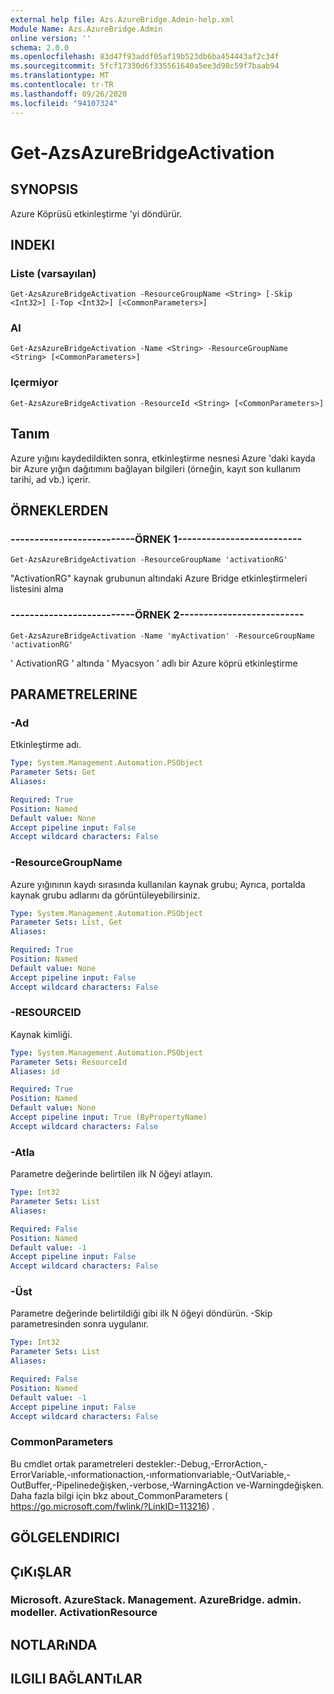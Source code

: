 ```yaml
---
external help file: Azs.AzureBridge.Admin-help.xml
Module Name: Azs.AzureBridge.Admin
online version: ''
schema: 2.0.0
ms.openlocfilehash: 83d47f93addf05af19b523db6ba454443af2c34f
ms.sourcegitcommit: 5fcf17330d6f335561640a5ee3d98c59f7baab94
ms.translationtype: MT
ms.contentlocale: tr-TR
ms.lasthandoff: 09/26/2020
ms.locfileid: "94107324"
---
```

# Get-AzsAzureBridgeActivation

## SYNOPSIS
Azure Köprüsü etkinleştirme 'yi döndürür.

## INDEKI

### Liste (varsayılan)
```
Get-AzsAzureBridgeActivation -ResourceGroupName <String> [-Skip <Int32>] [-Top <Int32>] [<CommonParameters>]
```

### Al
```
Get-AzsAzureBridgeActivation -Name <String> -ResourceGroupName <String> [<CommonParameters>]
```

### Içermiyor
```
Get-AzsAzureBridgeActivation -ResourceId <String> [<CommonParameters>]
```

## Tanım
Azure yığını kaydedildikten sonra, etkinleştirme nesnesi Azure 'daki kayda bir Azure yığın dağıtımını bağlayan bilgileri (örneğin, kayıt son kullanım tarihi, ad vb.) içerir.

## ÖRNEKLERDEN

### --------------------------ÖRNEK 1--------------------------
```
Get-AzsAzureBridgeActivation -ResourceGroupName 'activationRG'
```

"ActivationRG" kaynak grubunun altındaki Azure Bridge etkinleştirmeleri listesini alma

### --------------------------ÖRNEK 2--------------------------
```
Get-AzsAzureBridgeActivation -Name 'myActivation' -ResourceGroupName 'activationRG'
```

' ActivationRG ' altında ' Myacsyon ' adlı bir Azure köprü etkinleştirme

## PARAMETRELERINE

### -Ad
Etkinleştirme adı.

```yaml
Type: System.Management.Automation.PSObject
Parameter Sets: Get
Aliases: 

Required: True
Position: Named
Default value: None
Accept pipeline input: False
Accept wildcard characters: False
```

### -ResourceGroupName
Azure yığınının kaydı sırasında kullanılan kaynak grubu; Ayrıca, portalda kaynak grubu adlarını da görüntüleyebilirsiniz.

```yaml
Type: System.Management.Automation.PSObject
Parameter Sets: List, Get
Aliases: 

Required: True
Position: Named
Default value: None
Accept pipeline input: False
Accept wildcard characters: False
```

### -RESOURCEID
Kaynak kimliği.

```yaml
Type: System.Management.Automation.PSObject
Parameter Sets: ResourceId
Aliases: id

Required: True
Position: Named
Default value: None
Accept pipeline input: True (ByPropertyName)
Accept wildcard characters: False
```

### -Atla
Parametre değerinde belirtilen ilk N öğeyi atlayın.

```yaml
Type: Int32
Parameter Sets: List
Aliases: 

Required: False
Position: Named
Default value: -1
Accept pipeline input: False
Accept wildcard characters: False
```

### -Üst
Parametre değerinde belirtildiği gibi ilk N öğeyi döndürün.
-Skip parametresinden sonra uygulanır.

```yaml
Type: Int32
Parameter Sets: List
Aliases: 

Required: False
Position: Named
Default value: -1
Accept pipeline input: False
Accept wildcard characters: False
```

### CommonParameters
Bu cmdlet ortak parametreleri destekler:-Debug,-ErrorAction,-ErrorVariable,-ınformationaction,-ınformationvariable,-OutVariable,-OutBuffer,-Pipelinedeğişken,-verbose,-WarningAction ve-Warningdeğişken. Daha fazla bilgi için bkz about_CommonParameters ( https://go.microsoft.com/fwlink/?LinkID=113216) .

## GÖLGELENDIRICI

## ÇıKıŞLAR

### Microsoft. AzureStack. Management. AzureBridge. admin. modeller. ActivationResource

## NOTLARıNDA

## ILGILI BAĞLANTıLAR

